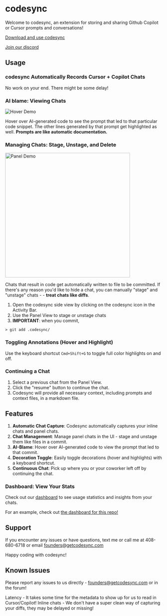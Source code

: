 # codesync

Welcome to codesync, an extension for storing and sharing Github Copilot or Cursor prompts and conversations!

[Download and use codesync](https://getcodesync.com/getting-started)

[Join our discord](https://discord.gg/yKvt3mWyM4)

## Usage

### codesync Automatically Records Cursor + Copilot Chats

No work on your end. There might be some delay! 

### AI blame: Viewing Chats

![Hover Demo](https://i.postimg.cc/HWFHbw9X/hoverdemo3.gif)

Hover over AI-generated code to see the prompt that led to that particular code snippet. 
The other lines generated by that prompt get highlighted as well. **Prompts are like automatic documentation.** 

### Managing Chats: Stage, Unstage, and Delete 
<img src="https://i.postimg.cc/xTHQ5X67/paneldemo.gif" alt="Panel Demo" width="400"/>

Chats that result in code get automatically written to file to be committed. If there's any reason you'd like to hide a chat, you can manually "stage" and "unstage" chats -  - **treat chats like diffs**.
1. Open the codesync side view by clicking on the codesync icon in the Activity Bar.
2. Use the Panel View to stage or unstage chats
3. **IMPORTANT**: when you commit, 

```
> git add .codesync/
```


### Toggling Annotations (Hover and Highlight)

Use the keyboard shortcut `Cmd+Shift+G` to toggle full color highlights on and off.

### Continuing a Chat

1. Select a previous chat from the Panel View.
2. Click the "resume" button to continue the chat.
3. Codesync will provide all necessary context, including prompts and context files, in a markdown file.


## Features

1. **Automatic Chat Capture**: Codesync automatically captures your inline chats and panel chats.
2. **Chat Management**: Manage panel chats in the UI - stage and unstage them like files in a commit.
3. **AI-Blame**: Hover over AI-generated code to view the prompt that led to that commit.
4. **Decoration Toggle**: Easily toggle decorations (hover and highlights) with a keyboard shortcut.
5. **Continuous Chat**: Pick up where you or your coworker left off by continuing the chat.

### Dashboard: View Your Stats

Check out our [dashboard](https://getcodesync.com/auth) to see usage statistics and insights from your chats.

For an example, check out [the dashboard for this repo!](https://getcodesync.com/stats/f8f91b89e0)

## Support

If you encounter any issues or have questions, text me or call me at 408-680-6718 or email founders@getcodesync.com

Happy coding with codesync!

## Known Issues

Please report any issues to us directly - founders@getcodesync.com or in the forum!

Latency - It takes some time for the metadata to show up for us to read in Cursor/Copilot!
Inline chats - We don't have a super clean way of capturing your diffs, they may be delayed or missing!
